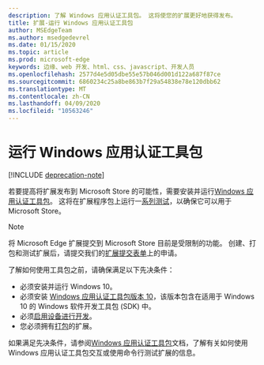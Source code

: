 ```yaml
---
description: 了解 Windows 应用认证工具包。 这将使您的扩展更好地获得发布。
title: 扩展-运行 Windows 应用认证工具包
author: MSEdgeTeam
ms.author: msedgedevrel
ms.date: 01/15/2020
ms.topic: article
ms.prod: microsoft-edge
keywords: 边缘、web 开发、html、css、javascript、开发人员
ms.openlocfilehash: 2577d4e5d05dbe55e57b046d001d122a687f87ce
ms.sourcegitcommit: 6860234c25a8be863b7f29a54838e78e120dbb62
ms.translationtype: MT
ms.contentlocale: zh-CN
ms.lasthandoff: 04/09/2020
ms.locfileid: "10563246"
---
```

# 运行 Windows 应用认证工具包  

[!INCLUDE [deprecation-note](../../includes/deprecation-note.md)]  

若要提高将扩展发布到 Microsoft Store 的可能性，需要安装并运行[Windows 应用认证工具包](https://go.microsoft.com/fwlink/p/?LinkID=309666)。
这将在扩展程序包上运行一[系列测试](https://docs.microsoft.com/windows/uwp/debug-test-perf/windows-app-certification-kit-tests)，以确保它可以用于 Microsoft Store。

> [!NOTE]
> 将 Microsoft Edge 扩展提交到 Microsoft Store 目前是受限制的功能。 创建、打包和测试扩展后，请提交我们的[扩展提交表单](https://aka.ms/extension-request)上的申请。

了解如何使用工具包之前，请确保满足以下先决条件： 

- 必须安装并运行 Windows 10。
- 必须安装 [Windows 应用认证工具包版本 10](https://go.microsoft.com/fwlink/p/?LinkID=309666)，该版本包含在适用于 Windows 10 的 Windows 软件开发工具包 (SDK) 中。
- 必须[启用设备进行开发](https://docs.microsoft.com/windows/uwp/get-started/enable-your-device-for-development)。
- 您必须拥有[打包](../packaging.md)的扩展。


如果满足先决条件，请参阅[Windows 应用认证工具包](https://docs.microsoft.com/windows/uwp/debug-test-perf/windows-app-certification-kit#validate-your-windows-app-using-the-windows-app-certification-kit-interactively)文档，了解有关如何使用 Windows 应用认证工具包交互或使用命令行测试扩展的信息。
